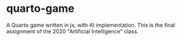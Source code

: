 # quarto-game
A Quarto game written in js, with AI implementation.
This is the final assignment of the 2020 "Artificial Intelligence" class.
